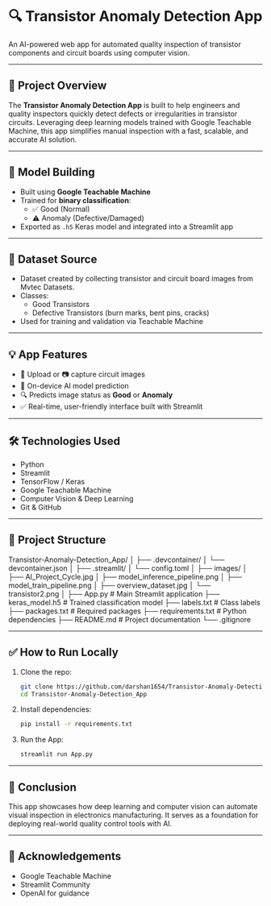# 🔍 Transistor Anomaly Detection App

An AI-powered web app for automated quality inspection of transistor components and circuit boards using computer vision.

---

## 🚀 Project Overview

The **Transistor Anomaly Detection App** is built to help engineers and quality inspectors quickly detect defects or irregularities in transistor circuits. Leveraging deep learning models trained with Google Teachable Machine, this app simplifies manual inspection with a fast, scalable, and accurate AI solution.

---

## 🧠 Model Building

- Built using **Google Teachable Machine**
- Trained for **binary classification**:
  - ✅ Good (Normal)
  - ⚠️ Anomaly (Defective/Damaged)
- Exported as `.h5` Keras model and integrated into a Streamlit app

---

## 📂 Dataset Source

- Dataset created by collecting transistor and circuit board images from Mvtec Datasets.
- Classes:
  - Good Transistors
  - Defective Transistors (burn marks, bent pins, cracks)
- Used for training and validation via Teachable Machine

---

## 💡 App Features

- 📁 Upload or 📷 capture circuit images
- 🧠 On-device AI model prediction
- 🔍 Predicts image status as **Good** or **Anomaly**
- ✅ Real-time, user-friendly interface built with Streamlit

---

## 🛠️ Technologies Used

- Python
- Streamlit
- TensorFlow / Keras
- Google Teachable Machine
- Computer Vision & Deep Learning
- Git & GitHub

---

## 📁 Project Structure

Transistor-Anomaly-Detection_App/
│
├── .devcontainer/
│ └── devcontainer.json
│
├── .streamlit/
│ └── config.toml
│
├── images/
│ ├── AI_Project_Cycle.jpg
│ ├── model_inference_pipeline.png
│ ├── model_train_pipeline.png
│ ├── overview_dataset.jpg
│ └── transistor2.png
│
├── App.py # Main Streamlit application
├── keras_model.h5 # Trained classification model
├── labels.txt # Class labels
├── packages.txt # Required packages
├── requirements.txt # Python dependencies
├── README.md # Project documentation
└── .gitignore

---

## ✅ How to Run Locally

1. Clone the repo:
   ```bash
   git clone https://github.com/darshan1654/Transistor-Anomaly-Detection_App.git
   cd Transistor-Anomaly-Detection_App

2. Install dependencies:
   ```bash
   pip install -r requirements.txt

3. Run the App:
   ```bash
   streamlit run App.py

---

## 📌 Conclusion
This app showcases how deep learning and computer vision can automate visual inspection in electronics manufacturing. It serves as a foundation for deploying real-world quality control tools with AI.

---

## 🙌 Acknowledgements
- Google Teachable Machine
- Streamlit Community
- OpenAI for guidance



